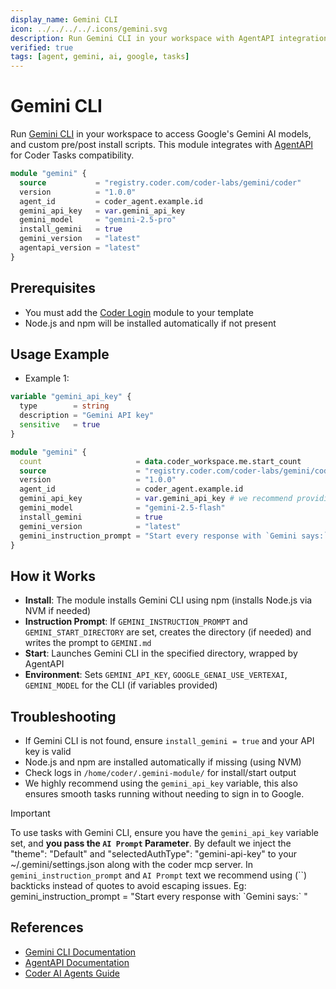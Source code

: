 ```yaml
---
display_name: Gemini CLI
icon: ../../../../.icons/gemini.svg
description: Run Gemini CLI in your workspace with AgentAPI integration
verified: true
tags: [agent, gemini, ai, google, tasks]
---
```


# Gemini CLI

Run [Gemini CLI](https://ai.google.dev/gemini-api/docs/cli) in your workspace to access Google's Gemini AI models, and custom pre/post install scripts. This module integrates with [AgentAPI](https://github.com/coder/agentapi) for Coder Tasks compatibility.

```tf
module "gemini" {
  source           = "registry.coder.com/coder-labs/gemini/coder"
  version          = "1.0.0"
  agent_id         = coder_agent.example.id
  gemini_api_key   = var.gemini_api_key
  gemini_model     = "gemini-2.5-pro"
  install_gemini   = true
  gemini_version   = "latest"
  agentapi_version = "latest"
}
```

## Prerequisites

- You must add the [Coder Login](https://registry.coder.com/modules/coder-login/coder) module to your template
- Node.js and npm will be installed automatically if not present

## Usage Example

- Example 1:

```tf
variable "gemini_api_key" {
  type        = string
  description = "Gemini API key"
  sensitive   = true
}

module "gemini" {
  count                     = data.coder_workspace.me.start_count
  source                    = "registry.coder.com/coder-labs/gemini/coder"
  version                   = "1.0.0"
  agent_id                  = coder_agent.example.id
  gemini_api_key            = var.gemini_api_key # we recommend providing this parameter inorder to have a smoother experience (i.e. no google sign-in)
  gemini_model              = "gemini-2.5-flash"
  install_gemini            = true
  gemini_version            = "latest"
  gemini_instruction_prompt = "Start every response with `Gemini says:`"
}
```

## How it Works

- **Install**: The module installs Gemini CLI using npm (installs Node.js via NVM if needed)
- **Instruction Prompt**: If `GEMINI_INSTRUCTION_PROMPT` and `GEMINI_START_DIRECTORY` are set, creates the directory (if needed) and writes the prompt to `GEMINI.md`
- **Start**: Launches Gemini CLI in the specified directory, wrapped by AgentAPI
- **Environment**: Sets `GEMINI_API_KEY`, `GOOGLE_GENAI_USE_VERTEXAI`, `GEMINI_MODEL` for the CLI (if variables provided)

## Troubleshooting

- If Gemini CLI is not found, ensure `install_gemini = true` and your API key is valid
- Node.js and npm are installed automatically if missing (using NVM)
- Check logs in `/home/coder/.gemini-module/` for install/start output
- We highly recommend using the `gemini_api_key` variable, this also ensures smooth tasks running without needing to sign in to Google.

> [!IMPORTANT]
> To use tasks with Gemini CLI, ensure you have the `gemini_api_key` variable set, and **you pass the `AI Prompt` Parameter**.
> By default we inject the "theme": "Default" and "selectedAuthType": "gemini-api-key" to your ~/.gemini/settings.json along with the coder mcp server.
> In `gemini_instruction_prompt` and `AI Prompt` text we recommend using (\`\`) backticks instead of quotes to avoid escaping issues. Eg: gemini_instruction_prompt = "Start every response with \`Gemini says:\` "

## References

- [Gemini CLI Documentation](https://ai.google.dev/gemini-api/docs/cli)
- [AgentAPI Documentation](https://github.com/coder/agentapi)
- [Coder AI Agents Guide](https://coder.com/docs/tutorials/ai-agents)
